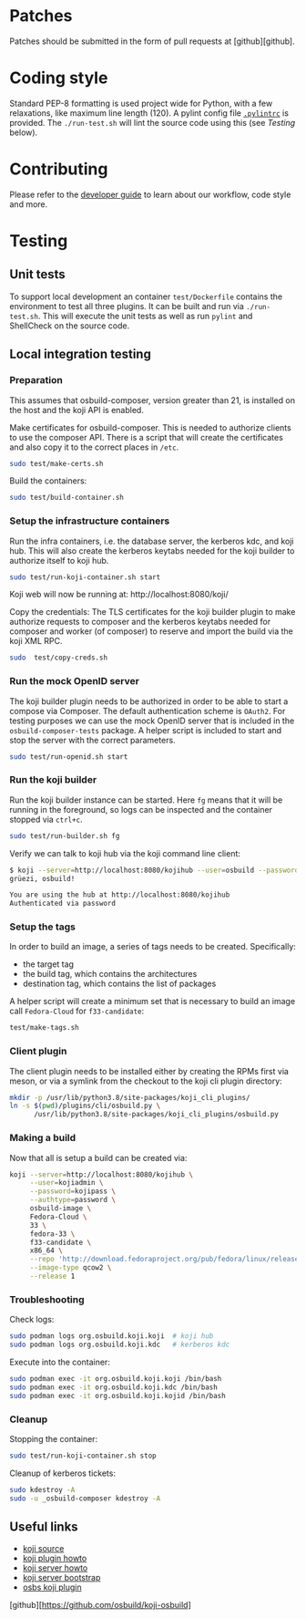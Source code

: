 # Patches

Patches should be submitted in the form of pull requests at
[github][github].

# Coding style

Standard PEP-8 formatting is used project wide for Python, with a few
relaxations, like maximum line length (120). A pylint config file
[`.pylintrc`](.pylintrc) is provided. The `./run-test.sh` will lint
the source code using this (see *Testing* below).

# Contributing

Please refer to the [developer guide](https://www.osbuild.org/guides/developer-guide/developer-guide.html) to learn about our workflow, code style and more.

# Testing

## Unit tests

To support local development an container `test/Dockerfile` contains
the environment to test all three plugins. It can be built and run
via `./run-test.sh`. This will execute the unit tests as well as
run `pylint` and ShellCheck on the source code.

## Local integration testing

### Preparation

This assumes that osbuild-composer, version greater than 21, is
installed on the host and the koji API is enabled.

Make certificates for osbuild-composer. This is needed to authorize
clients to use the composer API. There is a script that will create
the certificates and also copy it to the correct places in `/etc`.

```sh
sudo test/make-certs.sh
```

Build the containers:

```sh
sudo test/build-container.sh
```

### Setup the infrastructure containers

Run the infra containers, i.e. the database server, the kerberos kdc,
and koji hub. This will also create the kerberos keytabs needed for
the koji builder to authorize itself to koji hub.

```sh
sudo test/run-koji-container.sh start
```

Koji web will now be running at: http://localhost:8080/koji/


Copy the credentials: The TLS certificates for the koji builder plugin
to make authorize requests to composer and the kerberos keytabs
needed for composer and worker (of composer) to reserve and import the
build via the koji XML RPC.

```sh
sudo  test/copy-creds.sh
```

### Run the mock OpenID server

The koji builder plugin needs to be authorized in order to be able
to start a compose via Composer. The default authentication scheme
is `OAuth2`. For testing purposes we can use the mock OpenID server
that is included in the `osbuild-composer-tests` package. A helper
script is included to start and stop the server with the correct
parameters.

```sh
sudo test/run-openid.sh start
```

### Run the koji builder

Run the koji builder instance can be started. Here `fg` means that
it will be running in the foreground, so logs can be inspected and
the container stopped via `ctrl+c`.

```sh
sudo test/run-builder.sh fg
```

Verify we can talk to koji hub via the koji command line client:

```sh
$ koji --server=http://localhost:8080/kojihub --user=osbuild --password=osbuildpass --authtype=password hello
grüezi, osbuild!

You are using the hub at http://localhost:8080/kojihub
Authenticated via password
```

### Setup the tags

In order to build an image, a series of tags needs to be created.
Specifically:

 * the target tag
 * the build tag, which contains the architectures
 * destination tag, which contains the list of packages

A helper script will create a minimum set that is necessary to build
an image call `Fedora-Cloud` for `f33-candidate`:

```sh
test/make-tags.sh
```

### Client plugin

The client plugin needs to be installed either by creating the RPMs
first via meson, or via a symlink from the checkout to the koji cli
plugin directory:

```sh
mkdir -p /usr/lib/python3.8/site-packages/koji_cli_plugins/
ln -s $(pwd)/plugins/cli/osbuild.py \
	  /usr/lib/python3.8/site-packages/koji_cli_plugins/osbuild.py
```

### Making a build

Now that all is setup a build can be created via:

```sh
koji --server=http://localhost:8080/kojihub \
     --user=kojiadmin \
	 --password=kojipass \
	 --authtype=password \
	 osbuild-image \
	 Fedora-Cloud \
	 33 \
	 fedora-33 \
	 f33-candidate \
	 x86_64 \
	 --repo 'http://download.fedoraproject.org/pub/fedora/linux/releases/33/Everything/$arch/os/' \
	 --image-type qcow2 \
	 --release 1
```

### Troubleshooting

Check logs:

```sh
sudo podman logs org.osbuild.koji.koji  # koji hub
sudo podman logs org.osbuild.koji.kdc   # kerberos kdc
```

Execute into the container:

```sh
sudo podman exec -it org.osbuild.koji.koji /bin/bash
sudo podman exec -it org.osbuild.koji.kdc /bin/bash
sudo podman exec -it org.osbuild.koji.kojid /bin/bash
```

### Cleanup

Stopping the container:

```sh
sudo test/run-koji-container.sh stop
```

Cleanup of kerberos tickets:
```sh
sudo kdestroy -A
sudo -u _osbuild-composer kdestroy -A
```

## Useful links

- [koji source](https://pagure.io/koji/tree/master)
- [koji plugin howto](https://docs.pagure.org/koji/writing_a_plugin/)
- [koji server howto](https://docs.pagure.org/koji/server_howto/)
- [koji server bootstrap](https://docs.pagure.org/koji/server_bootstrap/)
- [osbs koji plugin](https://github.com/containerbuildsystem/koji-containerbuild/)

[github][https://github.com/osbuild/koji-osbuild]
